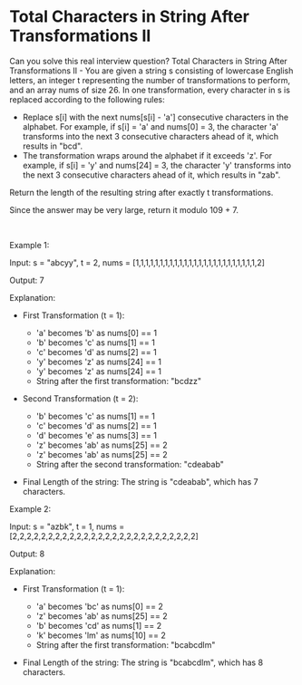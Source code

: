 # Total Characters in String After Transformations II

Can you solve this real interview question? Total Characters in String After Transformations II - You are given a string s consisting of lowercase English letters, an integer t representing the number of transformations to perform, and an array nums of size 26. In one transformation, every character in s is replaced according to the following rules:

 * Replace s[i] with the next nums[s[i] - 'a'] consecutive characters in the alphabet. For example, if s[i] = 'a' and nums[0] = 3, the character 'a' transforms into the next 3 consecutive characters ahead of it, which results in "bcd".
 * The transformation wraps around the alphabet if it exceeds 'z'. For example, if s[i] = 'y' and nums[24] = 3, the character 'y' transforms into the next 3 consecutive characters ahead of it, which results in "zab".

Return the length of the resulting string after exactly t transformations.

Since the answer may be very large, return it modulo 109 + 7.

 

Example 1:

Input: s = "abcyy", t = 2, nums = [1,1,1,1,1,1,1,1,1,1,1,1,1,1,1,1,1,1,1,1,1,1,1,1,1,2]

Output: 7

Explanation:

 * First Transformation (t = 1):
   
   * 'a' becomes 'b' as nums[0] == 1
   * 'b' becomes 'c' as nums[1] == 1
   * 'c' becomes 'd' as nums[2] == 1
   * 'y' becomes 'z' as nums[24] == 1
   * 'y' becomes 'z' as nums[24] == 1
   * String after the first transformation: "bcdzz"

 * Second Transformation (t = 2):
   
   * 'b' becomes 'c' as nums[1] == 1
   * 'c' becomes 'd' as nums[2] == 1
   * 'd' becomes 'e' as nums[3] == 1
   * 'z' becomes 'ab' as nums[25] == 2
   * 'z' becomes 'ab' as nums[25] == 2
   * String after the second transformation: "cdeabab"

 * Final Length of the string: The string is "cdeabab", which has 7 characters.

Example 2:

Input: s = "azbk", t = 1, nums = [2,2,2,2,2,2,2,2,2,2,2,2,2,2,2,2,2,2,2,2,2,2,2,2,2,2]

Output: 8

Explanation:

 * First Transformation (t = 1):
   
   * 'a' becomes 'bc' as nums[0] == 2
   * 'z' becomes 'ab' as nums[25] == 2
   * 'b' becomes 'cd' as nums[1] == 2
   * 'k' becomes 'lm' as nums[10] == 2
   * String after the first transformation: "bcabcdlm"

 * Final Length of the string: The string is "bcabcdlm", which has 8 characters.